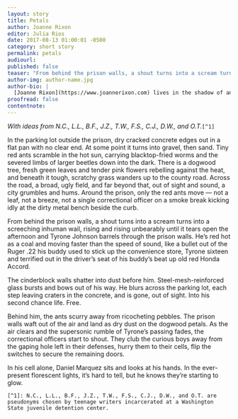 ```yaml
---
layout: story
title: Petals
author: Joanne Rixon
editor: Julia Rios
date: 2017-08-13 01:00:01 -0500
category: short story
permalink: petals
audiourl:
published: false
teaser: "From behind the prison walls, a shout turns into a scream turns into a screeching inhuman wail, rising and rising unbearably until it tears open the afternoon..."
author-img: author-name.jpg
author-bio: |
  [Joanne Rixon](https://www.joannerixon.com) lives in the shadow of an active volcano with a rescue chihuahua named after a dinosaur, and is an organizer with the North Seattle Science Fiction and Fantasy Writers Meetup. Her poetry has appeared in _GlitterShip_, her book reviews in _The Seattle Times_ and _The Cascadia Subduction Zone Literary Quarterly_, and her short fiction in venues including _Beneath Ceaseless Skies_, _Reckoning 2_, and _Liminal Stories_. She is represented by Jennifer Goloboy of the Donald Maass Literary Agency, and you can find her yelling about poetry and politics on twitter as [@JoanneRixon](https://www.twitter.com/JoanneRixon).
proofread: false
contentnote:
---
```


_With ideas from N.C., L.L., B.F., J.Z., T.W., F.S., C.J., D.W., and O.T._`[^1]`

In the parking lot outside the prison, dry cracked concrete edges out in a flat pan with no clear end. At some point it turns into gravel, then sand. Tiny red ants scramble in the hot sun, carrying blacktop-fried worms and the severed limbs of larger beetles down into the dark. There is a dogwood tree, fresh green leaves and tender pink flowers rebelling against the heat, and beneath it tough, scratchy grass wanders up to the county road. Across the road, a broad, ugly field, and far beyond that, out of sight and sound, a city grumbles and hums. Around the prison, only the red ants move — not a leaf, not a breeze, not a single correctional officer on a smoke break kicking idly at the dirty metal bench beside the curb.

From behind the prison walls, a shout turns into a scream turns into a screeching inhuman wail, rising and rising unbearably until it tears open the afternoon and Tyrone Johnson barrels through the prison walls. He’s red hot as a coal and moving faster than the speed of sound, like a bullet out of the Ruger .22 his buddy used to stick up the convenience store, Tyrone sixteen and terrified out in the driver’s seat of his buddy’s beat up old red Honda Accord.

The cinderblock walls shatter into dust before him. Steel-mesh-reinforced glass bursts and bows out of his way. He blurs across the parking lot, each step leaving craters in the concrete, and is gone, out of sight. Into his second chance life. Free.

Behind him, the ants scurry away from ricocheting pebbles. The prison walls waft out of the air and land as dry dust on the dogwood petals. As the air clears and the supersonic rumble of Tyrone’s passing fades, the correctional officers start to shout. They club the curious boys away from the gaping hole left in their defenses, hurry them to their cells, flip the switches to secure the remaining doors.

In his cell alone, Daniel Marquez sits and looks at his hands. In the ever-present florescent lights, it’s hard to tell, but he knows they’re starting to glow.

 `[^1]: N.C., L.L., B.F., J.Z., T.W., F.S., C.J., D.W., and O.T. are pseudonyms chosen by teenage writers incarcerated at a Washington State juvenile detention center.`
